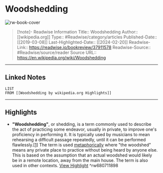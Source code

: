 # Woodshedding

![rw-book-cover](https://readwise-assets.s3.amazonaws.com/static/images/article1.be68295a7e40.png)
<br>
>[!note]- Readwise Information
>Title:: Woodshedding
>Author:: [[wikipedia.org]]
>Type:: #Readwise/category/articles
>Published-Date:: [[2019-03-08]]
>Last-Highlighted-Date:: [[2024-02-20]]
>Readwise-Link:: https://readwise.io/bookreview/37911578
>Readwise-Source:: #Readwise/source/reader
>Source URL:: https://en.wikipedia.org/wiki/Woodshedding
--- 

## Linked Notes
```dataview
LIST
FROM [[Woodshedding by wikipedia.org Highlights]]
```

---

## Highlights
- **"Woodshedding"**, or shedding, is a term commonly used to describe the act of practicing some endeavor, usually in private, to improve one's proficiency in performing it. It is typically used by musicians to mean rehearsing a difficult passage repeatedly, until it can be performed flawlessly.[[1]](https://en.wikipedia.org/wiki/Woodshedding`#`cite_note-defmusicdictionary-1) The term is used [metaphorically](https://en.wikipedia.org/wiki/Metaphor) where "the woodshed" means any private place to practice without being heard by anyone else. This is based on the assumption that an actual woodshed would likely be in a remote location, away from the main house. The term is also used in other contexts. [View Highlight](https://readwise.io/open/680711898) ^rw680711898

